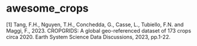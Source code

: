# awesome_crops

[1] Tang, F.H., Nguyen, T.H., Conchedda, G., Casse, L., Tubiello, F.N. and Maggi, F., 2023. CROPGRIDS: A global geo-referenced dataset of 173 crops circa 2020. Earth System Science Data Discussions, 2023, pp.1-22.
